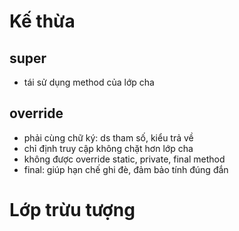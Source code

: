 # Kế thừa
## super
- tái sử dụng method của lớp cha

## override
- phải cùng chữ ký: ds tham số, kiểu trả về
- chỉ định truy cập không chặt hơn lớp cha
- không được override static, private, final method
- final: giúp hạn chế ghi đè, đảm bảo tính đúng đắn

# Lớp trừu tượng